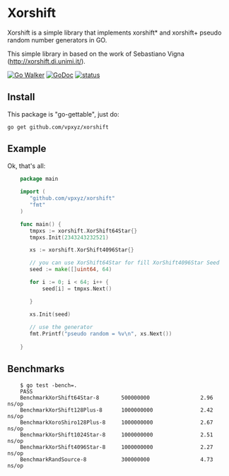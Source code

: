 # Xorshift

Xorshift is a simple library that implements xorshift* and xorshift+ pseudo random number generators in GO.

This simple library in based on the work of Sebastiano Vigna (http://xorshift.di.unimi.it/).

[![Go Walker](https://img.shields.io/badge/Go%20Walker-API%20Documentation-green.svg?style=flat)](https://gowalker.org/github.com//vpxyz/xorshift)
[![GoDoc](https://godoc.org/github.com/vpxyz/xorshift?status.svg)](https://godoc.org/github.com/vpxyz/xorshift)
[![status](https://sourcegraph.com/api/repos/github.com/vpxyz/xorshift/.badges/status.svg)](https://sourcegraph.com/github.com/vpxyz/xorshift)

## Install

This package is "go-gettable", just do:

    go get github.com/vpxyz/xorshift

## Example

Ok, that's all:

``` go
    package main
    
    import (
       "github.com/vpxyz/xorshift"
       "fmt"
    )

    func main() {
   	   tmpxs := xorshift.XorShift64Star{}
   	   tmpxs.Init(2343243232521)

       xs := xorshift.XorShift4096Star{}

       // you can use XorShift64Star for fill XorShift4096Star Seed
       seed := make([]uint64, 64)

	   for i := 0; i < 64; i++ {
	       seed[i] = tmpxs.Next()

       }

       xs.Init(seed)
       
       // use the generator
       fmt.Printf("pseudo random = %v\n", xs.Next())
       
    }
```

## Benchmarks

``` shellsession
    $ go test -bench=.
    PASS
    BenchmarkXorShift64Star-8       500000000                2.96 ns/op
    BenchmarkXorShift128Plus-8      1000000000               2.42 ns/op
    BenchmarkXoroShiro128Plus-8     1000000000               2.67 ns/op
    BenchmarkXorShift1024Star-8     1000000000               2.51 ns/op
    BenchmarkXorShift4096Star-8     1000000000               2.27 ns/op
    BenchmarkRandSource-8           300000000                4.73 ns/op
    
```
